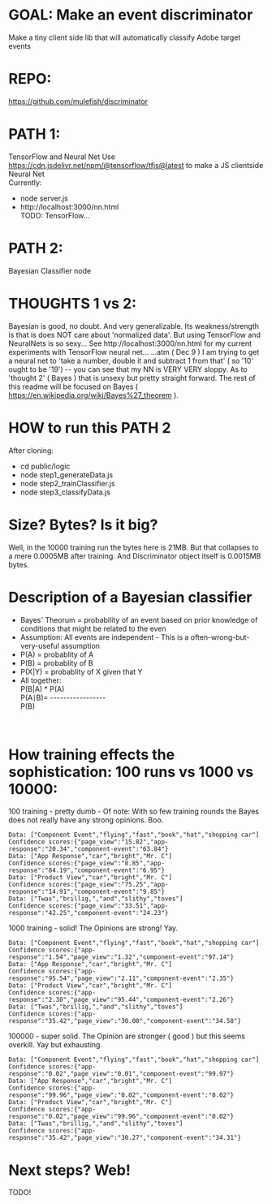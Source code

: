 # GOAL: Make an event discriminator
Make a tiny client side lib that will automatically classify Adobe target events 


# REPO:
https://github.com/mulefish/discriminator

# PATH 1: 
TensorFlow and Neural Net
Use https://cdn.jsdelivr.net/npm/@tensorflow/tfjs@latest to make a JS clientside Neural Net   
Currently: 
  - node server.js 
  - http://localhost:3000/nn.html   
TODO: TensorFlow...


  
# PATH 2: 
Bayesian Classifier 
node 

# THOUGHTS 1 vs 2: 
Bayesian is good, no doubt. And very generalizable. Its weakness/strength is that is does NOT care about 'normalized data'. But using TensorFlow and NeuralNets is so sexy... See http://localhost:3000/nn.html for my current experiments with TensorFlow neural net...   ...atm ( Dec 9 ) I am trying to get a neural net to 'take a number, double it and subtract 1 from that' ( so '10' ought to be '19') -- you can see that my NN is VERY VERY sloppy. As to 'thought 2' ( Bayes ) that is unsexy but pretty straight forward. The rest of this readme will be focused on Bayes ( https://en.wikipedia.org/wiki/Bayes%27_theorem ). 


# HOW to run this PATH 2 
After cloning: 
 - cd public/logic 
 - node step1_generateData.js   
 - node step2_trainClassifier.js  
 - node step3_classifyData.js   



# Size? Bytes? Is it big? 
Well, in the 10000 training run the bytes here is 21MB. But that collapses to a mere 0.0005MB after training. And Discriminator object itself is 0.0015MB bytes. 

# Description of a Bayesian classifier
 - Bayes' Theorum = probability of an event based on prior knowledge of conditions that might be related to the even
 - Assumption: All events are independent - This is a often-wrong-but-very-useful assumption   
 - P(A) = probablity of A
 - P(B) = probablity of B
 - P(X|Y) = probablity of X given that Y
 - All together:     
           P(B|A) * P(A)  
 P(A∣B)= -----------------  
               P(B)   

​
 





# How training effects the sophistication: 100 runs vs 1000 vs 10000:
100 training - pretty dumb - Of note: With so few training rounds the Bayes does not really have any strong opinions. Boo.
```
Data: ["Component Event","flying","fast","book","hat","shopping car"]
Confidence scores:{"page_view":"15.82","app-response":"20.34","component-event":"63.84"}
Data: ["App Response","car","bright","Mr. C"]
Confidence scores:{"page_view":"8.85","app-response":"84.19","component-event":"6.95"}
Data: ["Product View","car","bright","Mr. C"]
Confidence scores:{"page_view":"75.25","app-response":"14.91","component-event":"9.85"}
Data: ["Twas","brillig,","and","slithy","toves"]
Confidence scores:{"page_view":"33.51","app-response":"42.25","component-event":"24.23"}
```

1000 training - solid! The Opinions are strong! Yay.
```
Data: ["Component Event","flying","fast","book","hat","shopping car"]
Confidence scores:{"app-response":"1.54","page_view":"1.32","component-event":"97.14"}
Data: ["App Response","car","bright","Mr. C"]
Confidence scores:{"app-response":"95.54","page_view":"2.11","component-event":"2.35"}
Data: ["Product View","car","bright","Mr. C"]
Confidence scores:{"app-response":"2.30","page_view":"95.44","component-event":"2.26"}
Data: ["Twas","brillig,","and","slithy","toves"]
Confidence scores:{"app-response":"35.42","page_view":"30.00","component-event":"34.58"}
```

100000 - super solid. The Opinion are stronger ( good ) but this seems overkill. Yay but exhausting.
```
Data: ["Component Event","flying","fast","book","hat","shopping car"]
Confidence scores:{"app-response":"0.02","page_view":"0.01","component-event":"99.97"}
Data: ["App Response","car","bright","Mr. C"]
Confidence scores:{"app-response":"99.96","page_view":"0.02","component-event":"0.02"}
Data: ["Product View","car","bright","Mr. C"]
Confidence scores:{"app-response":"0.02","page_view":"99.96","component-event":"0.02"}
Data: ["Twas","brillig,","and","slithy","toves"]
Confidence scores:{"app-response":"35.42","page_view":"30.27","component-event":"34.31"}
```

# Next steps? Web!
TODO!